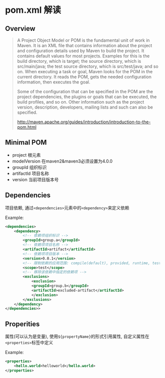 # pom.xml 解读

## Overview

> A Project Object Model or POM is the fundamental unit of work in Maven. It is an XML file that contains information about the project and configuration details used by Maven to build the project. It contains default values for most projects. Examples for this is the build directory, which is target; the source directory, which is src/main/java; the test source directory, which is src/test/java; and so on. When executing a task or goal, Maven looks for the POM in the current directory. It reads the POM, gets the needed configuration information, then executes the goal.
>
> Some of the configuration that can be specified in the POM are the project dependencies, the plugins or goals that can be executed, the build profiles, and so on. Other information such as the project version, description, developers, mailing lists and such can also be specified.
>
> http://maven.apache.org/guides/introduction/introduction-to-the-pom.html

## Minimal POM

- project 根元素
- modelVersion 在maven2&maven3必须设置为4.0.0
- groupId 组织标识
- artifactId 项目名称
- version 当前项目版本号

## Dependencies

项目依赖, 通过`<dependencies>`元素中的`<dependency>`来定义依赖

Example:

```xml
<dependencies>
    <dependency>
        <!-- 依赖项组织标识 -->
        <groupId>group.a</groupId>
        <!-- 依赖项项目名称 -->
        <artifactId>artifact</artifactId>
        <!-- 依赖项项目版本 -->
        <version>0.0.1</version>
        <!-- 限制依赖的应用范围: compile(default), provided, runtime, test, system, import -->
        <scope>test</scope>
        <!-- 移除该依赖中指定的依赖项 -->
        <exclusions>
            <exclusion>
            <groupId>group.b</groupId>
            <artifactId>excluded-artifact</artifactId>
            </exclusion>
        </exclusions>
    </dependency>
</dependencies>>
```

## Properities

属性(可以认为是变量), 使用`${propertyName}`的形式引用属性, 自定义属性在`<properties>`标签中定义

Example:

```xml
<properties>
    <hello.world>helloworld</hello.world>
</properties>
```


